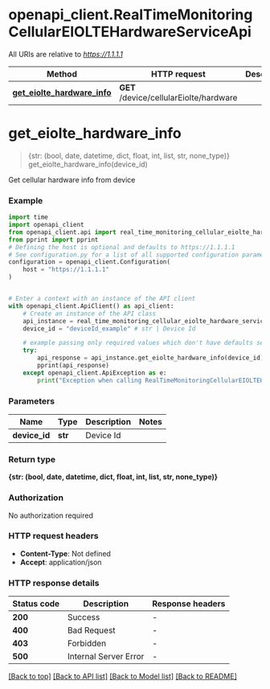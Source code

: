 # openapi_client.RealTimeMonitoringCellularEIOLTEHardwareServiceApi

All URIs are relative to *https://1.1.1.1*

Method | HTTP request | Description
------------- | ------------- | -------------
[**get_eiolte_hardware_info**](RealTimeMonitoringCellularEIOLTEHardwareServiceApi.md#get_eiolte_hardware_info) | **GET** /device/cellularEiolte/hardware | 


# **get_eiolte_hardware_info**
> {str: (bool, date, datetime, dict, float, int, list, str, none_type)} get_eiolte_hardware_info(device_id)



Get cellular hardware info from device

### Example


```python
import time
import openapi_client
from openapi_client.api import real_time_monitoring_cellular_eiolte_hardware_service_api
from pprint import pprint
# Defining the host is optional and defaults to https://1.1.1.1
# See configuration.py for a list of all supported configuration parameters.
configuration = openapi_client.Configuration(
    host = "https://1.1.1.1"
)


# Enter a context with an instance of the API client
with openapi_client.ApiClient() as api_client:
    # Create an instance of the API class
    api_instance = real_time_monitoring_cellular_eiolte_hardware_service_api.RealTimeMonitoringCellularEIOLTEHardwareServiceApi(api_client)
    device_id = "deviceId_example" # str | Device Id

    # example passing only required values which don't have defaults set
    try:
        api_response = api_instance.get_eiolte_hardware_info(device_id)
        pprint(api_response)
    except openapi_client.ApiException as e:
        print("Exception when calling RealTimeMonitoringCellularEIOLTEHardwareServiceApi->get_eiolte_hardware_info: %s\n" % e)
```


### Parameters

Name | Type | Description  | Notes
------------- | ------------- | ------------- | -------------
 **device_id** | **str**| Device Id |

### Return type

**{str: (bool, date, datetime, dict, float, int, list, str, none_type)}**

### Authorization

No authorization required

### HTTP request headers

 - **Content-Type**: Not defined
 - **Accept**: application/json


### HTTP response details

| Status code | Description | Response headers |
|-------------|-------------|------------------|
**200** | Success |  -  |
**400** | Bad Request |  -  |
**403** | Forbidden |  -  |
**500** | Internal Server Error |  -  |

[[Back to top]](#) [[Back to API list]](../README.md#documentation-for-api-endpoints) [[Back to Model list]](../README.md#documentation-for-models) [[Back to README]](../README.md)

